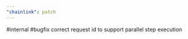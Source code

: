 ```yaml
---
"chainlink": patch
---
```


#internal #bugfix correct request id to support parallel step execution
